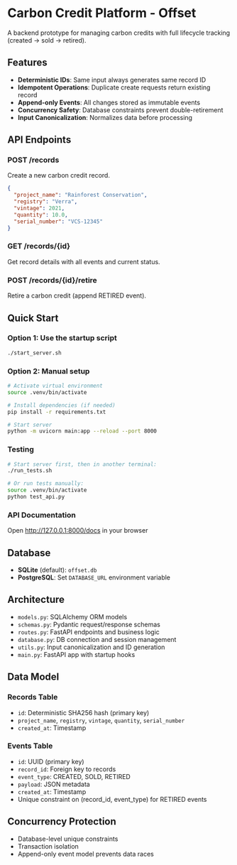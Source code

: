 # Carbon Credit Platform - Offset

A backend prototype for managing carbon credits with full lifecycle tracking (created → sold → retired).

## Features

- **Deterministic IDs**: Same input always generates same record ID
- **Idempotent Operations**: Duplicate create requests return existing record
- **Append-only Events**: All changes stored as immutable events
- **Concurrency Safety**: Database constraints prevent double-retirement
- **Input Canonicalization**: Normalizes data before processing

## API Endpoints

### POST /records
Create a new carbon credit record.

```json
{
  "project_name": "Rainforest Conservation",
  "registry": "Verra", 
  "vintage": 2021,
  "quantity": 10.0,
  "serial_number": "VCS-12345"
}
```

### GET /records/{id}
Get record details with all events and current status.

### POST /records/{id}/retire
Retire a carbon credit (append RETIRED event).

## Quick Start

### Option 1: Use the startup script
```bash
./start_server.sh
```

### Option 2: Manual setup
```bash
# Activate virtual environment
source .venv/bin/activate

# Install dependencies (if needed)
pip install -r requirements.txt

# Start server
python -m uvicorn main:app --reload --port 8000
```

### Testing
```bash
# Start server first, then in another terminal:
./run_tests.sh

# Or run tests manually:
source .venv/bin/activate
python test_api.py
```

### API Documentation
Open http://127.0.0.1:8000/docs in your browser

## Database

- **SQLite** (default): `offset.db` 
- **PostgreSQL**: Set `DATABASE_URL` environment variable

## Architecture

- `models.py`: SQLAlchemy ORM models
- `schemas.py`: Pydantic request/response schemas  
- `routes.py`: FastAPI endpoints and business logic
- `database.py`: DB connection and session management
- `utils.py`: Input canonicalization and ID generation
- `main.py`: FastAPI app with startup hooks

## Data Model

### Records Table
- `id`: Deterministic SHA256 hash (primary key)
- `project_name`, `registry`, `vintage`, `quantity`, `serial_number`
- `created_at`: Timestamp

### Events Table  
- `id`: UUID (primary key)
- `record_id`: Foreign key to records
- `event_type`: CREATED, SOLD, RETIRED
- `payload`: JSON metadata
- `created_at`: Timestamp
- Unique constraint on (record_id, event_type) for RETIRED events

## Concurrency Protection

- Database-level unique constraints
- Transaction isolation
- Append-only event model prevents data races